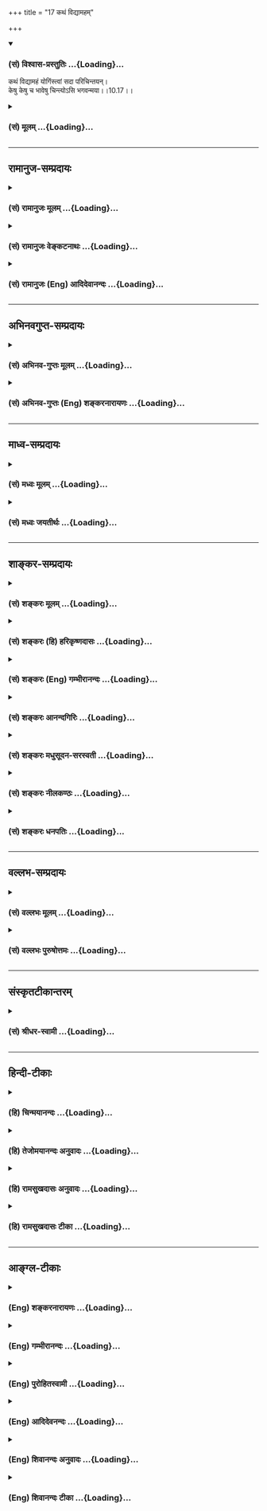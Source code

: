 +++
title = "17 कथं विद्यामहम्"

+++
<div class="js_include" newlevelforh1="3" title="(सं) विश्वास-प्रस्तुतिः" unfilled url="/purANam/mahAbhAratam/06-bhIShma-parva/02-bhagavad-gItA-parva/saMskRtam/vishvAsa-prastutiH/10_vibhUti-vistAra-yoga/17_kathaM_vidyAmaham.md">
<details open><summary><h3>(सं) विश्वास-प्रस्तुतिः ...{Loading}...</h3></summary>

कथं विद्यामहं योगिंस्त्वां सदा परिचिन्तयन्।  
केषु केषु च भावेषु चिन्त्योऽसि भगवन्मया।।10.17।।
</details>
</div>
<div class="js_include collapsed" newlevelforh1="3" title="(सं) मूलम्" unfilled url="/purANam/mahAbhAratam/06-bhIShma-parva/02-bhagavad-gItA-parva/saMskRtam/mUlam/10_vibhUti-vistAra-yoga/17_kathaM_vidyAmaham.md">
<details><summary><h3>(सं) मूलम् ...{Loading}...</h3></summary>

कथं विद्यामहं योगिंस्त्वां सदा परिचिन्तयन्।  
केषु केषु च भावेषु चिन्त्योऽसि भगवन्मया।।10.17।।
</details>
</div>


_________________
## रामानुज-सम्प्रदायः
<div class="js_include collapsed" newlevelforh1="3" title="(सं) रामानुजः मूलम्" unfilled url="/purANam/mahAbhAratam/06-bhIShma-parva/02-bhagavad-gItA-parva/saMskRtam/rAmAnujaH/mUlam/10_vibhUti-vistAra-yoga/17_kathaM_vidyAmaham.md">
<details><summary><h3>(सं) रामानुजः मूलम् ...{Loading}...</h3></summary>

।।10.17।।**अहं योगी** भक्तियोगनिष्ठः सन् भक्त्या **त्वां सदा
परिचिन्तयन्** चिन्तयितुं प्रवृत्तः चिन्तनीयं त्वां
परिपूर्णैश्वर्यादिकल्याणगुणगणं **कथं विद्या**
पूर्वोक्तबुद्धिज्ञानादिभाव्यतिरेक्तेषु अनुक्तषु **केषु केषु च भावेषु
मया** नियन्तृत्वेन **चिन्त्यः असि।**

</details>
</div>
<div class="js_include collapsed" newlevelforh1="3" title="(सं) रामानुजः वेङ्कटनाथः" unfilled url="/purANam/mahAbhAratam/06-bhIShma-parva/02-bhagavad-gItA-parva/saMskRtam/rAmAnujaH/venkaTanAthaH/10_vibhUti-vistAra-yoga/17_kathaM_vidyAmaham.md">
<details><summary><h3>(सं) रामानुजः वेङ्कटनाथः ...{Loading}...</h3></summary>

  
  
।।10.17।। योगिशब्दः प्रकरणविशेषात्त्वां सदा परिचिन्तयन् इत्यादेः
सामर्थ्याच्च योगिविशेषविषय इत्याह -- भक्तियोगनिष्ठः सन्निति। सन्नित्यनेन
निष्पन्नयोगिपरत्वमपि व्यावर्तितम्। अत्रयोगिन् इति परेषां पाठोऽनार्षः। सदा
इतिविशेषणसामर्थ्यात्भक्त्येति सिद्धम्। वेदनात्पूर्वं चिन्तनाशक्तेः;कथं
विद्याम् इत्यस्य चिन्तनहेतुत्वात्लक्षणहेत्वोः क्रियायाः
\[अष्टा.3।2।126\] इति शतुरनुशासनाच्चचिन्तयितुं प्रवृत्त
इत्युक्तम्। त्वाम् इति धर्मिविशेषस्य प्रतिपन्नत्वात्प्रकारविशेषेषु
बुभुत्सेति ज्ञापनायोक्तंपरिपूर्णेत्यादि। प्रश्नो ह्यज्ञातविशेषज्ञापनार्थ
इत्यभि सन्धायोक्तं -- पूर्वोक्तेत्यादि। भावेषु इति सप्तम्यभिप्रेतोक्तिः;
प्रकृतानुकर्षणं वा, -- नियन्तृत्वेनेति।  
  

</details>
</div>
<div class="js_include collapsed" newlevelforh1="3" title="(सं) रामानुजः (Eng) आदिदेवानन्दः" unfilled url="/purANam/mahAbhAratam/06-bhIShma-parva/02-bhagavad-gItA-parva/saMskRtam/rAmAnujaH/english/AdidevAnandaH/10_vibhUti-vistAra-yoga/17_kathaM_vidyAmaham.md">
<details><summary><h3>(सं) रामानुजः (Eng) आदिदेवानन्दः ...{Loading}...</h3></summary>

10.17 I, 'Your devotee' (Yogin), namely, one engaged in Bhakti Yoga, and
'constantly meditating on You' with devotion, namely, embarked on
meditation on You, - how am I to know You, the object of meditation, as
possessing a multitude of auspicious attributes like sovereignty etc.;
And in what varied modes of mental dispositions, which are as yet untold
and which are different from the intelligence, knowledge etc., described
earlier, are You the Controller of all, to be meditated upon by me.

</details>
</div>


_________________
## अभिनवगुप्त-सम्प्रदायः
<div class="js_include collapsed" newlevelforh1="3" title="(सं) अभिनव-गुप्तः मूलम्" unfilled url="/purANam/mahAbhAratam/06-bhIShma-parva/02-bhagavad-gItA-parva/saMskRtam/abhinava-guptaH/mUlam/10_vibhUti-vistAra-yoga/17_kathaM_vidyAmaham.md">
<details><summary><h3>(सं) अभिनव-गुप्तः मूलम् ...{Loading}...</h3></summary>

।।10.17।। No commentary.  
  

</details>
</div>
<div class="js_include collapsed" newlevelforh1="3" title="(सं) अभिनव-गुप्तः (Eng) शङ्करनारायणः" unfilled url="/purANam/mahAbhAratam/06-bhIShma-parva/02-bhagavad-gItA-parva/saMskRtam/abhinava-guptaH/english/shankaranArAyaNaH/10_vibhUti-vistAra-yoga/17_kathaM_vidyAmaham.md">
<details><summary><h3>(सं) अभिनव-गुप्तः (Eng) शङ्करनारायणः ...{Loading}...</h3></summary>

10.17 Sri Abhinavagupta did not comment upon this sloka.

</details>
</div>


_________________
## माध्व-सम्प्रदायः
<div class="js_include collapsed" newlevelforh1="3" title="(सं) मध्वः मूलम्" unfilled url="/purANam/mahAbhAratam/06-bhIShma-parva/02-bhagavad-gItA-parva/saMskRtam/madhvaH/mUlam/10_vibhUti-vistAra-yoga/17_kathaM_vidyAmaham.md">
<details><summary><h3>(सं) मध्वः मूलम् ...{Loading}...</h3></summary>

।।10.17।। Sri Madhvacharya did not comment on this sloka.

</details>
</div>
<div class="js_include collapsed" newlevelforh1="3" title="(सं) मध्वः जयतीर्थः" unfilled url="/purANam/mahAbhAratam/06-bhIShma-parva/02-bhagavad-gItA-parva/saMskRtam/madhvaH/jayatIrthaH/10_vibhUti-vistAra-yoga/17_kathaM_vidyAmaham.md">
<details><summary><h3>(सं) मध्वः जयतीर्थः ...{Loading}...</h3></summary>

।।10.17।। Sri Jayatirtha did not comment on this sloka.

</details>
</div>


_________________
## शाङ्कर-सम्प्रदायः
<div class="js_include collapsed" newlevelforh1="3" title="(सं) शङ्करः मूलम्" unfilled url="/purANam/mahAbhAratam/06-bhIShma-parva/02-bhagavad-gItA-parva/saMskRtam/shankaraH/mUlam/10_vibhUti-vistAra-yoga/17_kathaM_vidyAmaham.md">
<details><summary><h3>(सं) शङ्करः मूलम् ...{Loading}...</h3></summary>

।।10.17।। --,**कथं विद्यां** विजानीयाम् **अहं** हे **योगिन् त्वां सदा
परिचिन्तयन्। केषु केषु च भावेषु** वस्तुषु **चिन्त्यः असि** ध्येयः असि
**भगवन् मया**।।

</details>
</div>
<div class="js_include collapsed" newlevelforh1="3" title="(सं) शङ्करः (हि) हरिकृष्णदासः" unfilled url="/purANam/mahAbhAratam/06-bhIShma-parva/02-bhagavad-gItA-parva/saMskRtam/shankaraH/hindI/harikRShNadAsaH/10_vibhUti-vistAra-yoga/17_kathaM_vidyAmaham.md">
<details><summary><h3>(सं) शङ्करः (हि) हरिकृष्णदासः ...{Loading}...</h3></summary>

।।10.17।। हे योगिन् आपका सदा चिन्तन करता हुआ मैं आपको किस प्रकार जानूँ हे
भगवन् आप किनकिन भावोंमें अर्थात् वस्तुओंमें मेरे द्वारा चिन्तन किये
जानेयोग्य हैं।

</details>
</div>
<div class="js_include collapsed" newlevelforh1="3" title="(सं) शङ्करः (Eng) गम्भीरानन्दः" unfilled url="/purANam/mahAbhAratam/06-bhIShma-parva/02-bhagavad-gItA-parva/saMskRtam/shankaraH/english/gambhIrAnandaH/10_vibhUti-vistAra-yoga/17_kathaM_vidyAmaham.md">
<details><summary><h3>(सं) शङ्करः (Eng) गम्भीरानन्दः ...{Loading}...</h3></summary>

10.17 O Yogi, katham, how; aham vidyam, shall I know tvam, You; sada
pari-cintayan, by remaining ever-engaged in meditation; Ca, and; kesu
kesu bhavesu, through what objects; bhagvan, O Lord; cintah asi, are You
to be meditated on; maya, by me;

</details>
</div>
<div class="js_include collapsed" newlevelforh1="3" title="(सं) शङ्करः आनन्दगिरिः" unfilled url="/purANam/mahAbhAratam/06-bhIShma-parva/02-bhagavad-gItA-parva/saMskRtam/shankaraH/AnandagiriH/10_vibhUti-vistAra-yoga/17_kathaM_vidyAmaham.md">
<details><summary><h3>(सं) शङ्करः आनन्दगिरिः ...{Loading}...</h3></summary>

।।10.17।। किमर्थं विभूतीः श्रोतुमिच्छसीत्याशङ्क्य
ध्यानसौकर्यप्रकारप्रश्नेन फलं कथयति -- **कथमिति।** योगो नामैश्वर्यं
तदस्यास्तीति योगी हे योगिन्; अहं स्थविष्ठमतिस्त्वां केन प्रकारेण
सततमनुसंदधानो विशुद्धबुद्धिर्भूत्वा निरुपाधिकं त्वां विजानीयामिति
प्रश्नः। प्रश्नान्तरं प्रस्तौति -- **केषु केष्विति।**
चेतनाचेतनभेदादुपाधिबहुत्वाच्च बहुवचनम्।

</details>
</div>
<div class="js_include collapsed" newlevelforh1="3" title="(सं) शङ्करः मधुसूदन-सरस्वती" unfilled url="/purANam/mahAbhAratam/06-bhIShma-parva/02-bhagavad-gItA-parva/saMskRtam/shankaraH/madhusUdana-sarasvatI/10_vibhUti-vistAra-yoga/17_kathaM_vidyAmaham.md">
<details><summary><h3>(सं) शङ्करः मधुसूदन-सरस्वती ...{Loading}...</h3></summary>

।।10.17।। किं प्रयोजनं तत्कथनस्य तदाह द्वाभ्याम् -- योगो
निरतिशयैश्वर्यादिशक्तिः सोऽस्यास्तीति हे
योगिन्निरतिशयैश्वर्यादिशक्तिशालिन्; अहमतिस्थूलमतिस्त्वां देवादिभिरपि
ज्ञातुमशक्यं कथं विद्यां जानीयाम्। सदा परिचिन्तयन्सर्वदा ध्यायन्। ननु
मद्विभूतिषु मां ध्यायन्; ज्ञास्यसि तत्राह -- केषु केषु च भावेषु
चेतनाचेतनात्मकेषु वस्तुषु त्वद्विभूतिभूतेषु मया चिन्त्योऽसि हे भगवन्।

</details>
</div>
<div class="js_include collapsed" newlevelforh1="3" title="(सं) शङ्करः नीलकण्ठः" unfilled url="/purANam/mahAbhAratam/06-bhIShma-parva/02-bhagavad-gItA-parva/saMskRtam/shankaraH/nIlakaNThaH/10_vibhUti-vistAra-yoga/17_kathaM_vidyAmaham.md">
<details><summary><h3>(सं) शङ्करः नीलकण्ठः ...{Loading}...</h3></summary>

।।10.17।। योग ऐश्वर्यं तद्वन् हे योगिन्; त्वां कथं चर्मचक्षुषा विद्यां न
कथमपीति विश्वरूपदर्शनस्य दौर्लभ्यं मन्वानः कतिपयेष्वेव स्थानेषु भगवन्तं
चिन्तयिष्यामि विश्वरूपदर्शनेऽधिकारसिद्ध्यर्थमित्याशयेनाह --
**केष्विति।**

</details>
</div>
<div class="js_include collapsed" newlevelforh1="3" title="(सं) शङ्करः धनपतिः" unfilled url="/purANam/mahAbhAratam/06-bhIShma-parva/02-bhagavad-gItA-parva/saMskRtam/shankaraH/dhanapatiH/10_vibhUti-vistAra-yoga/17_kathaM_vidyAmaham.md">
<details><summary><h3>(सं) शङ्करः धनपतिः ...{Loading}...</h3></summary>

।।10.17।। हे योगन्; अहं स्थूलबुद्धिस्त्वां केन प्रकारेण परि
समन्ताच्चिन्तयन् सूक्ष्मबुद्धिर्भूत्वा जानीयाम्। अघटितघटनं योगस्तद्वान्
त्वम्। मामपि त्वां ज्ञातुमयोग्यं योग्यं कर्तुमर्हसीति संबोधनाशयः।
केषुकेषु च भावेषु पदार्थेषु मया ध्येयोऽसि तत्तत्पदार्थेषु
स्वैश्वर्यादिमत्पदार्थ वदेति द्योतयन्नाह -- हे भगवन्निति।

</details>
</div>


_________________
## वल्लभ-सम्प्रदायः
<div class="js_include collapsed" newlevelforh1="3" title="(सं) वल्लभः मूलम्" unfilled url="/purANam/mahAbhAratam/06-bhIShma-parva/02-bhagavad-gItA-parva/saMskRtam/vallabhaH/mUlam/10_vibhUti-vistAra-yoga/17_kathaM_vidyAmaham.md">
<details><summary><h3>(सं) वल्लभः मूलम् ...{Loading}...</h3></summary>

।।10.17 -- 10.18।। किमर्थं तत्प्रकाशनं इत्यपेक्षायामाह -- कथं विद्यामिति।
अहं त्वया योगी विधीये तस्य च चिन्तनं युक्तमेवेति। केषुकेषूभयविधेषु
भावेषु मया चिन्त्योऽसि। योगिन् इति पाठे तद्वत्त्वात्तव योगमपि कथमहं
विद्यामिति प्रश्न उपलभ्यते। ततो विस्तरेणेति समस्तप्रश्नस्फोरणं विभूतिं
योगं चेति। यद्यपि पूर्वं त्वयोक्ता विभूतिस्तथ पि सङ्क्षेपेणेत्यधुना
विस्तरेण वदेति पृच्छति।

</details>
</div>
<div class="js_include collapsed" newlevelforh1="3" title="(सं) वल्लभः पुरुषोत्तमः" unfilled url="/purANam/mahAbhAratam/06-bhIShma-parva/02-bhagavad-gItA-parva/saMskRtam/vallabhaH/puruShottamaH/10_vibhUti-vistAra-yoga/17_kathaM_vidyAmaham.md">
<details><summary><h3>(सं) वल्लभः पुरुषोत्तमः ...{Loading}...</h3></summary>

  
  
।।10.17।। कथनप्रयोजनमाह -- कथमिति। हे योगिन् सर्वव्यापक सर्वकरणसमर्थ अहं
प्रकटरूपमानन्दमयं त्वां सदा परिचिन्तयन् परितो बाह्याभ्यन्तरभेदेन
चिन्तयन् विभूतीः कथ विद्यां जानामीत्यर्थः। अत्रायं भावः --
साक्षाद्भगवच्चिन्तने विभूतिज्ञाने तत्र मनोनिवेशने चिन्तनविच्छेदो
भविष्यतीति कथं जानामि ननु तर्हि प्रश्नः किमर्थं इत्याशङ्क्य
यत्पूर्वमुक्तम्एतां विभूतिं \[10।7\] इत्यारभ्ययेन मामुपयान्ति ते
\[10।7\] इत्यन्तं तेन त्वत्प्राप्त्यर्थं पृच्छामि; तत्रापि
स्वाधिकारानुसारेण यत्स्वस्यावश्यकं तत्कथयेति विज्ञापयति -- केष्विति।
केषु लोकेषु; च पुनः केषु भावेषु पदार्थेषु भगवन् षड्गुणैश्वर्य पूर्णगुणैः
सर्वव्यापक मया चिन्तनीयोऽसि।  
  

</details>
</div>


_________________
## संस्कृतटीकान्तरम्
<div class="js_include collapsed" newlevelforh1="3" title="(सं) श्रीधर-स्वामी" unfilled url="/purANam/mahAbhAratam/06-bhIShma-parva/02-bhagavad-gItA-parva/saMskRtam/shrIdhara-svAmI/10_vibhUti-vistAra-yoga/17_kathaM_vidyAmaham.md">
<details><summary><h3>(सं) श्रीधर-स्वामी ...{Loading}...</h3></summary>

।।10.17।। कथनप्रयोजनं दर्शयन्प्रार्थयते **-- कथमिति** द्वाभ्याम्। हे
योगिन्; कथं कैर्विभूतिभेदैः सदा परिचिन्तयन्नहं त्वां विद्यां जानीयाम्।
विभूतिभेदेन चिन्त्योऽपि त्वं केषु केषु पदार्थेषु मया चिन्तनीयोऽसि।

</details>
</div>


_________________
## हिन्दी-टीकाः
<div class="js_include collapsed" newlevelforh1="3" title="(हि) चिन्मयानन्दः" unfilled url="/purANam/mahAbhAratam/06-bhIShma-parva/02-bhagavad-gItA-parva/hindI/chinmayAnandaH/10_vibhUti-vistAra-yoga/17_kathaM_vidyAmaham.md">
<details><summary><h3>(हि) चिन्मयानन्दः ...{Loading}...</h3></summary>

।।10.17।। किस प्रकार मैं आपका चिन्तन या ध्यान करूँ जिससे कि मैं आपको
साक्षात् जान सकूँ साधक का लक्ष्य है एकत्व भाव से आत्मा को साक्षात्
जानना। अब तक के अध्यायों में कहीं भी गीता ने ध्यानाभ्यास के लिए किसी नदी
के तट पर या एकान्त गुफा में जाकर संन्यास का जीवन व्यतीत करने का समर्थन
नहीं किया है। श्रीकृष्ण का मनुष्य को आह्वान कर्त्तव्य कर्म करने के लिए
है और अपने इसी व्यावहारिक जीवन में ईश्वरानुभूति में जीने के लिए है। हमें
यह नहीं भूलना चाहिए कि गीताशास्त्र का उद्घोष महाभारत के समरांगण में उस
क्षण हुआ था; जब तत्कालीन समस्त राष्ट्र अपने समय की सबसे बड़ी ऐतिहासिक
क्रांति वेला का सामना करने के लिए उद्यत थे। यह क्रांति वेला लौकिक और
आध्यात्मिक दोनों ही मूल्यों की निर्णायक थी। अर्जुन कर्त्तव्य पालन के
गीताधर्म में पूर्णतया परिवर्तित हो गया था। उसका यह परिवर्तन श्रीकृष्ण को
सम्बोधित किये योगिन शब्द से विशेष रूप से दर्शाया गया है। श्रीकृष्ण ऐसे
सर्वश्रेष्ठ कर्मयोगी थे; जिन्होंने विविध घटनाओं से परिपूर्ण जीवन में
अत्यन्त व्यस्त रहते हुए भी कभी अपने शुद्ध दिव्यस्वरूप का विस्मरण नहीं
होने दिया। इस श्लोक में अर्जुन अपने अनुरोध का कारण भी बताते हुए कहता है;
आप किनकिन भावों में मेरे द्वारा चिन्तन करने योग्य हैं व्यावहारिक जीवन
जीते हुए और उसकी चुनौतियों का सामना करते हुए; यदि सर्वत्र व्याप्त आत्मा
का अखण्ड स्मरण बनाये रखना हो; तो साधक को निश्चित रूप से यह जानना आवश्यक
होगा कि वह उस तत्त्व को प्रत्येक वस्तु; वस्तुओं के समूह और मनुष्यों के
समाज में कहाँ और कैसे देखे। अर्जुन अपनी इच्छा को और अधिक स्पष्ट करते हुए
कहता है कि यदि भगवान् का उत्तर विस्तृत भी हो; तब भी उन्हें सुनने और
समझने में वह थकान नहीं अनुभव करेगा

</details>
</div>
<div class="js_include collapsed" newlevelforh1="3" title="(हि) तेजोमयानन्दः अनुवादः" unfilled url="/purANam/mahAbhAratam/06-bhIShma-parva/02-bhagavad-gItA-parva/hindI/tejomayAnandaH/anuvAdaH/10_vibhUti-vistAra-yoga/17_kathaM_vidyAmaham.md">
<details><summary><h3>(हि) तेजोमयानन्दः अनुवादः ...{Loading}...</h3></summary>

।।10.17।। हे योगेश्वर ! मैं किस प्रकार निरन्तर चिन्तन करता हुआ आपको
जानूँ, और हे भगवन् ! आप किनकिन भावों में मेरे द्वारा चिन्तन करने योग्य
हैं।।

</details>
</div>
<div class="js_include collapsed" newlevelforh1="3" title="(हि) रामसुखदासः अनुवादः" unfilled url="/purANam/mahAbhAratam/06-bhIShma-parva/02-bhagavad-gItA-parva/hindI/rAmasukhadAsaH/anuvAdaH/10_vibhUti-vistAra-yoga/17_kathaM_vidyAmaham.md">
<details><summary><h3>(हि) रामसुखदासः अनुवादः ...{Loading}...</h3></summary>

।।10.17।। हे योगिन् ! हरदम साङ्गोपाङ्ग चिन्तन करता हुआ मैं आपको कैसे
जानूँ ; और हे भगवन् ! किन-किन भावोंमें आप मेरे द्वारा चिन्तन किये जा
सकते हैं अर्थात् किन-किन भावोंमें मैं आपका चिन्तन करूँ ;

</details>
</div>
<div class="js_include collapsed" newlevelforh1="3" title="(हि) रामसुखदासः टीका" unfilled url="/purANam/mahAbhAratam/06-bhIShma-parva/02-bhagavad-gItA-parva/hindI/rAmasukhadAsaH/TIkA/10_vibhUti-vistAra-yoga/17_kathaM_vidyAmaham.md">
<details><summary><h3>(हि) रामसुखदासः टीका ...{Loading}...</h3></summary>

।।10.17।।***व्याख्या--'*कथं विद्यामहं योगिंस्त्वां सदा
परिचिन्तयन्'--**सातवें श्लोकमें भगवान्ने कहा कि जो मेरी विभूति और योगको
तत्त्वसे जानता है, वह अविचल भक्तियोगसे युक्त हो जाता है। इसलिये अर्जुन
भगवान्से पूछते हैं कि हरदम चिन्तन करता हुआ मैं आपको कैसे जानूँ;

</details>
</div>


_________________
## आङ्ग्ल-टीकाः
<div class="js_include collapsed" newlevelforh1="3" title="(Eng) शङ्करनारायणः" unfilled url="/purANam/mahAbhAratam/06-bhIShma-parva/02-bhagavad-gItA-parva/english/shankaranArAyaNaH/10_vibhUti-vistAra-yoga/17_kathaM_vidyAmaham.md">
<details><summary><h3>(Eng) शङ्करनारायणः ...{Loading}...</h3></summary>

10.17. O Mighty Yogin ! How should I know You, meditating on You ; In
what several entities, O Bhagavat, are You to be contemplated upon by me
;

</details>
</div>
<div class="js_include collapsed" newlevelforh1="3" title="(Eng) गम्भीरानन्दः" unfilled url="/purANam/mahAbhAratam/06-bhIShma-parva/02-bhagavad-gItA-parva/english/gambhIrAnandaH/10_vibhUti-vistAra-yoga/17_kathaM_vidyAmaham.md">
<details><summary><h3>(Eng) गम्भीरानन्दः ...{Loading}...</h3></summary>

10.17 O Yogi, \[Here yoga stands for the results of yoga, viz
omniscience, omnipotence, etc.; one possessed of these is a yogi. (See
Comm. on 10.7)\] how shall I know You by remaining ever-engaged in
meditation; And through what objects, O Lord, are You to be meditated on
by me;

</details>
</div>
<div class="js_include collapsed" newlevelforh1="3" title="(Eng) पुरोहितस्वामी" unfilled url="/purANam/mahAbhAratam/06-bhIShma-parva/02-bhagavad-gItA-parva/english/purohitasvAmI/10_vibhUti-vistAra-yoga/17_kathaM_vidyAmaham.md">
<details><summary><h3>(Eng) पुरोहितस्वामी ...{Loading}...</h3></summary>

10.17 O Master! How shall I, by constant meditation, know Thee; My Lord!
What are Thy various manifestations through which I am to mediate on
Thee;

</details>
</div>
<div class="js_include collapsed" newlevelforh1="3" title="(Eng) आदिदेवनन्दः" unfilled url="/purANam/mahAbhAratam/06-bhIShma-parva/02-bhagavad-gItA-parva/english/AdidevanandaH/10_vibhUti-vistAra-yoga/17_kathaM_vidyAmaham.md">
<details><summary><h3>(Eng) आदिदेवनन्दः ...{Loading}...</h3></summary>

10.17 How can I, Your devotee, know You by constantly meditating on You;
And in what modes, O Lord, are you to be meditated upon by Me.

</details>
</div>
<div class="js_include collapsed" newlevelforh1="3" title="(Eng) शिवानन्दः अनुवादः" unfilled url="/purANam/mahAbhAratam/06-bhIShma-parva/02-bhagavad-gItA-parva/english/shivAnandaH/anuvAdaH/10_vibhUti-vistAra-yoga/17_kathaM_vidyAmaham.md">
<details><summary><h3>(Eng) शिवानन्दः अनुवादः ...{Loading}...</h3></summary>

10.17 How shall I, ever meditating, know Thee, O Yogin; In what aspects
or things, O blessed Lord, art Thou to be thought of by me;

</details>
</div>
<div class="js_include collapsed" newlevelforh1="3" title="(Eng) शिवानन्दः टीका" unfilled url="/purANam/mahAbhAratam/06-bhIShma-parva/02-bhagavad-gItA-parva/english/shivAnandaH/TIkA/10_vibhUti-vistAra-yoga/17_kathaM_vidyAmaham.md">
<details><summary><h3>(Eng) शिवानन्दः टीका ...{Loading}...</h3></summary>

10.17 कथम् how; विद्याम् shall know; अहम् I; योगिन् O Yogin; त्वाम्
Thee; सदा always; परिचिन्तयन् meditating; केषु केषु in what and what; च
and; भावेषु aspects; चिन्त्यः to be thought of; असि (Thou) art; भगवन् O
blessed Lord; मया by me.Commentary Arjuna says O Lord; how may I know
Thee by constant meditation In what aspects art Thou to be thought of by
me Even when I think of external objects I can meditate on Thee in Thy
particular manifestations in them if I have a detailed knowledge of Thy
glories. Therefore deign to tell me; without reserve; of Thy own
glories. Then only can I behold oneness everywhere.

</details>
</div>
